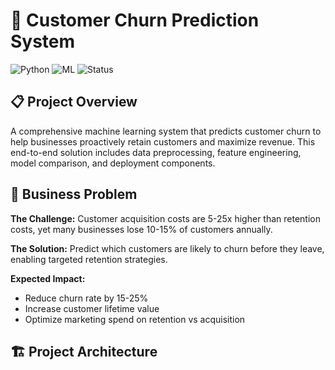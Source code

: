 # 🔮 Customer Churn Prediction System

![Python](https://img.shields.io/badge/Python-3.8+-blue)
![ML](https://img.shields.io/badge/Machine%20Learning-Scikit--Learn-orange)
![Status](https://img.shields.io/badge/Status-In%20Development-yellow)

## 📋 Project Overview

A comprehensive machine learning system that predicts customer churn to help businesses proactively retain customers and maximize revenue. This end-to-end solution includes data preprocessing, feature engineering, model comparison, and deployment components.

## 🎯 Business Problem

**The Challenge:** Customer acquisition costs are 5-25x higher than retention costs, yet many businesses lose 10-15% of customers annually.

**The Solution:** Predict which customers are likely to churn before they leave, enabling targeted retention strategies.

**Expected Impact:** 
- Reduce churn rate by 15-25%
- Increase customer lifetime value
- Optimize marketing spend on retention vs acquisition

## 🏗️ Project Architecture
